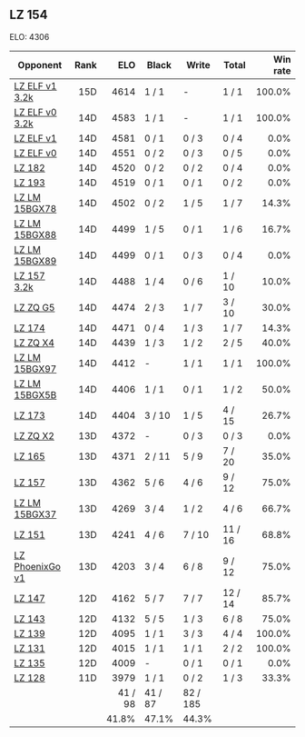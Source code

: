 ## LZ 154 ##

ELO: 4306

Opponent | Rank | ELO | Black | Write | Total | Win rate
---------|-----:|----:|-------|-------|-------|-------:
[LZ ELF v1 3.2k](LZ%20ELF%20v1%203.2k.md) | 15D | 4614 | 1 / 1 | - | 1 / 1 | 100.0%
[LZ ELF v0 3.2k](LZ%20ELF%20v0%203.2k.md) | 14D | 4583 | 1 / 1 | - | 1 / 1 | 100.0%
[LZ ELF v1](LZ%20ELF%20v1.md) | 14D | 4581 | 0 / 1 | 0 / 3 | 0 / 4 | 0.0%
[LZ ELF v0](LZ%20ELF%20v0.md) | 14D | 4551 | 0 / 2 | 0 / 3 | 0 / 5 | 0.0%
[LZ 182](LZ%20182.md) | 14D | 4520 | 0 / 2 | 0 / 2 | 0 / 4 | 0.0%
[LZ 193](LZ%20193.md) | 14D | 4519 | 0 / 1 | 0 / 1 | 0 / 2 | 0.0%
[LZ LM 15BGX78](LZ%20LM%2015BGX78.md) | 14D | 4502 | 0 / 2 | 1 / 5 | 1 / 7 | 14.3%
[LZ LM 15BGX88](LZ%20LM%2015BGX88.md) | 14D | 4499 | 1 / 5 | 0 / 1 | 1 / 6 | 16.7%
[LZ LM 15BGX89](LZ%20LM%2015BGX89.md) | 14D | 4499 | 0 / 1 | 0 / 3 | 0 / 4 | 0.0%
[LZ 157 3.2k](LZ%20157%203.2k.md) | 14D | 4488 | 1 / 4 | 0 / 6 | 1 / 10 | 10.0%
[LZ ZQ G5](LZ%20ZQ%20G5.md) | 14D | 4474 | 2 / 3 | 1 / 7 | 3 / 10 | 30.0%
[LZ 174](LZ%20174.md) | 14D | 4471 | 0 / 4 | 1 / 3 | 1 / 7 | 14.3%
[LZ ZQ X4](LZ%20ZQ%20X4.md) | 14D | 4439 | 1 / 3 | 1 / 2 | 2 / 5 | 40.0%
[LZ LM 15BGX97](LZ%20LM%2015BGX97.md) | 14D | 4412 | - | 1 / 1 | 1 / 1 | 100.0%
[LZ LM 15BGX5B](LZ%20LM%2015BGX5B.md) | 14D | 4406 | 1 / 1 | 0 / 1 | 1 / 2 | 50.0%
[LZ 173](LZ%20173.md) | 14D | 4404 | 3 / 10 | 1 / 5 | 4 / 15 | 26.7%
[LZ ZQ X2](LZ%20ZQ%20X2.md) | 13D | 4372 | - | 0 / 3 | 0 / 3 | 0.0%
[LZ 165](LZ%20165.md) | 13D | 4371 | 2 / 11 | 5 / 9 | 7 / 20 | 35.0%
[LZ 157](LZ%20157.md) | 13D | 4362 | 5 / 6 | 4 / 6 | 9 / 12 | 75.0%
[LZ LM 15BGX37](LZ%20LM%2015BGX37.md) | 13D | 4269 | 3 / 4 | 1 / 2 | 4 / 6 | 66.7%
[LZ 151](LZ%20151.md) | 13D | 4241 | 4 / 6 | 7 / 10 | 11 / 16 | 68.8%
[LZ PhoenixGo v1](LZ%20PhoenixGo%20v1.md) | 13D | 4203 | 3 / 4 | 6 / 8 | 9 / 12 | 75.0%
[LZ 147](LZ%20147.md) | 12D | 4162 | 5 / 7 | 7 / 7 | 12 / 14 | 85.7%
[LZ 143](LZ%20143.md) | 12D | 4132 | 5 / 5 | 1 / 3 | 6 / 8 | 75.0%
[LZ 139](LZ%20139.md) | 12D | 4095 | 1 / 1 | 3 / 3 | 4 / 4 | 100.0%
[LZ 131](LZ%20131.md) | 12D | 4015 | 1 / 1 | 1 / 1 | 2 / 2 | 100.0%
[LZ 135](LZ%20135.md) | 12D | 4009 | - | 0 / 1 | 0 / 1 | 0.0%
[LZ 128](LZ%20128.md) | 11D | 3979 | 1 / 1 | 0 / 2 | 1 / 3 | 33.3%
 | | | 41 / 98 | 41 / 87 | 82 / 185 | 
 | | | 41.8% | 47.1% | 44.3% | 
